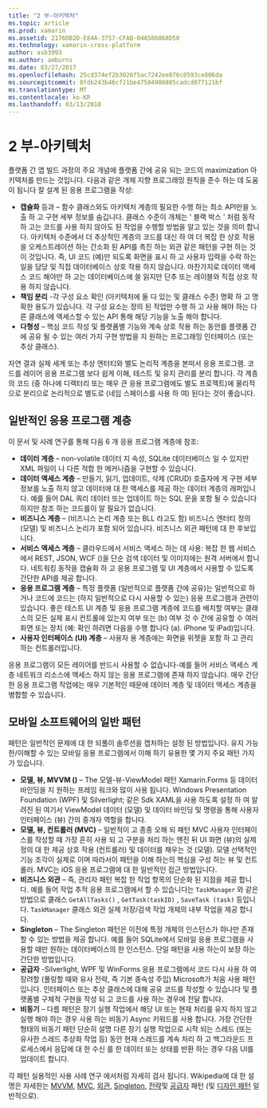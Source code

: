 ```yaml
---
title: "2 부-아키텍처"
ms.topic: article
ms.prod: xamarin
ms.assetid: 2176DB2D-E84A-3757-CFAB-04A586068D50
ms.technology: xamarin-cross-platform
author: asb3993
ms.author: amburns
ms.date: 03/27/2017
ms.openlocfilehash: 25cd374ef2b3026f5ac7242ee076c8593ce806da
ms.sourcegitcommit: 0fdb243b46cf21be47584900805cadcd077121bf
ms.translationtype: MT
ms.contentlocale: ko-KR
ms.lasthandoff: 03/13/2018
---
```

# <a name="part-2---architecture"></a>2 부-아키텍처

플랫폼 간 앱 빌드 과정의 주요 개념에 플랫폼 간에 공유 되는 코드의 maximization 아키텍처를 만드는 것입니다. 다음과 같은 개체 지향 프로그래밍 원칙을 준수 하는 데 도움이 됩니다 잘 설계 된 응용 프로그램을 작성:

-   **캡슐화** 등과 – 함수 클래스와도 아키텍처 계층의 필요한 수행 하는 최소 API만을 노출 하 고 구현 세부 정보를 숨깁니다. 클래스 수준이 개체는 ' 블랙 박스 ' 처럼 동작 하 고는 코드를 사용 하지 않아도 된 작업을 수행할 방법을 알고 있는 것을 의미 합니다. 아키텍처 수준에서 더 추상적인 계층의 코드를 대신 하 여 더 복잡 한 상호 작용을 오케스트레이션 하는 간소화 된 API를 촉진 하는 외관 같은 패턴을 구현 하는 것이 것입니다. 즉, UI 코드 (예)만 되도록 화면을 표시 하 고 사용자 입력을 수락 하는 일을 담당 및 직접 데이터베이스 상호 작용 하지 않습니다. 마찬가지로 데이터 액세스 코드 해야만 하 고는 데이터베이스에 쓸 읽지만 단추 또는 레이블와 직접 상호 작용 하지 않습니다.
-   **책임 분리** -각 구성 요소 확인 (아키텍처에 둘 다 있는 및 클래스 수준) 명확 하 고 명확한 용도가 있습니다. 각 구성 요소는 정의 된 작업만 수행 하 고 사용 해야 하는 다른 클래스에 액세스할 수 있는 API 통해 해당 기능을 노출 해야 합니다.
-   **다형성** – 핵심 코드 작성 및 플랫폼별 기능와 계속 상호 작용 하는 동안를 플랫폼 간에 공유 될 수 있는 여러 가지 구현 방법을 지 원하는 프로그래밍 인터페이스 (또는 추상 클래스).


자연 결과 실제 세계 또는 추상 엔터티와 별도 논리적 계층을 본떠서 응용 프로그램. 코드를 레이어 응용 프로그램 보다 쉽게 이해, 테스트 및 유지 관리를 분리 합니다. 각 계층의 코드 (중 하나에 디렉터리 또는 매우 큰 응용 프로그램에도 별도 프로젝트)에 물리적으로 분리으로 논리적으로 별도로 (네임 스페이스를 사용 하 여) 된다는 것이 좋습니다.

 <a name="Typical_Application_Layers" />


## <a name="typical-application-layers"></a>일반적인 응용 프로그램 계층

이 문서 및 사례 연구를 통해 다음 6 개 응용 프로그램 계층에 참조:

-   **데이터 계층** – non-volatile 데이터 지 속성, SQLite 데이터베이스 일 수 있지만 XML 파일이 나 다른 적합 한 메커니즘을 구현할 수 있습니다.
-   **데이터 액세스 계층** – 만들기, 읽기, 업데이트, 삭제 (CRUD) 호출자에 게 구현 세부 정보를 노출 하지 않고 데이터에 대 한 액세스를 제공 하는 데이터 계층의 래퍼입니다. 예를 들어 DAL 쿼리 데이터 또는 업데이트 하는 SQL 문을 포함 될 수 있습니다 하지만 참조 하는 코드를이 알 필요가 없습니다.
-   **비즈니스 계층** – (비즈니스 논리 계층 또는 BLL 라고도 함) 비즈니스 엔터티 정의 (모델) 및 비즈니스 논리가 포함 되어 있습니다. 비즈니스 외관 패턴에 대 한 후보입니다.
-   **서비스 액세스 계층** – 클라우드에서 서비스 액세스 하는 데 사용: 복잡 한 웹 서비스에서 REST, JSON, WCF ()을 단순 검색 데이터 및 이미지에는 원격 서버에서 합니다. 네트워킹 동작을 캡슐화 하 고 응용 프로그램 및 UI 계층에서 사용할 수 있도록 간단한 API를 제공 합니다.
-   **응용 프로그램 계층** – 특정 플랫폼 (일반적으로 플랫폼 간에 공유)는 일반적으로 하거나 코드에 코드는 (하지 일반적으로 다시 사용할 수 있는) 응용 프로그램과 관련이 있습니다. 좋은 테스트 UI 계층 및 응용 프로그램 계층에 코드를 배치할 여부는 클래스의 모든 실제 표시 컨트롤에 있는지 여부 또는 (b) 여부 것 수 간에 공유할 수 여러 화면 또는 장치 (예: 확인 하려면 다음을 수행 합니다 (a). iPhone 및 iPad)입니다.
-   **사용자 인터페이스 (UI) 계층** – 사용자 용 계층에는 화면을 위젯을 포함 하 고 관리 하는 컨트롤러입니다.


응용 프로그램이 모든 레이어를 반드시 사용할 수 없습니다-예를 들어 서비스 액세스 계층 네트워크 리소스에 액세스 하지 않는 응용 프로그램에 존재 하지 않습니다. 매우 간단한 응용 프로그램 작업에는 매우 기본적인 때문에 데이터 계층 및 데이터 액세스 계층을 병합할 수 있습니다.

 <a name="Common_Mobile_Software_Patterns" />


## <a name="common-mobile-software-patterns"></a>모바일 소프트웨어의 일반 패턴

패턴은 일반적인 문제에 대 한 되풀이 솔루션을 캡처하는 설정 된 방법입니다. 유지 가능한/이해할 수 있는 모바일 응용 프로그램에서 이해 하기 유용한 몇 가지 주요 패턴 가지가 있습니다.

-   **모델, 뷰, MVVM ()** – The 모델-뷰-ViewModel 패턴 Xamarin.Forms 등 데이터 바인딩을 지 원하는 프레임 워크와 많이 사용 됩니다. Windows Presentation Foundation (WPF) 및 Silverlight; 같은 Sdk XAML을 사용 하도록 설정 하 여 알려진 된 여기서 ViewModel 데이터 (모델) 및 데이터 바인딩 및 명령을 통해 사용자 인터페이스 (뷰) 간의 중개자 역할을 합니다.
-   **모델, 뷰, 컨트롤러 (MVC)** – 일반적이 고 종종 오해 되 패턴 MVC 사용자 인터페이스를 작성할 때 가장 흔히 사용 되 고 구분을 처리 하는 엔진 뒤 UI 화면 (뷰)의 실제 정의 대 한 제공 상호 작용 (컨트롤러) 및 데이터를 채우는 것 (모델). 모델 선택적인 기능 조각이 실제로 이며 따라서이 패턴을 이해 하는의 핵심을 구성 하는 뷰 및 컨트롤러. MVC는 iOS 응용 프로그램에 대 한 일반적인 접근 방법입니다.
-   **비즈니스 외관** – 즉, 관리자 패턴 복잡 한 작업 항목의 단순화 된 지점을 제공 합니다. 예를 들어 작업 추적 응용 프로그램에서 할 수 있습니다는 `TaskManager` 와 같은 방법으로 클래스 `GetAllTasks()` , `GetTask(taskID)` , `SaveTask (task)` 등입니다. `TaskManager` 클래스 외관 실제 저장/검색 작업 개체의 내부 작업을 제공 합니다.
-   **Singleton** – The Singleton 패턴은 이전에 특정 개체의 인스턴스가 하나만 존재할 수 있는 방법을 제공 합니다. 예를 들어 SQLite에서 모바일 응용 프로그램을 사용할 때만 원하는 데이터베이스의 한 인스턴스. 단일 패턴을 사용 하는이 보장 하는 간단한 방법입니다.
-   **공급자** -Silverlight, WPF 및 WinForms 응용 프로그램에서 코드 다시 사용 하 여 장려할 (풀링할 때와 유사 전략, 즉 기본 종속성 주입) Microsoft가 처음 사용 패턴입니다. 인터페이스 또는 추상 클래스에 대해 공유 코드를 작성할 수 있습니다 및 플랫폼별 구체적 구현을 작성 되 고 코드를 사용 하는 경우에 전달 합니다.
-   **비동기** – 다름 패턴은 장기 실행 작업에서 해당 UI 또는 현재 처리를 유지 하지 않고 실행 해야 하는 경우 사용 하는 비동기 Async 키워드를 사용 합니다. 가장 간단한 형태의 비동기 패턴 단순히 설명 다른 장기 실행 작업으로 시작 되는 스레드 (또는 유사한 스레드 추상화 작업 등) 동안 현재 스레드를 계속 처리 하 고 백그라운드 프로세스에서 응답에 대 한 수신 를 한 데이터 또는 상태를 반환 하는 경우 다음 UI를 업데이트 합니다.


각 패턴 실용적인 사용 사례 연구 에서처럼 자세히 검사 됩니다. Wikipedia에 대 한 설명은 자세한는 [MVVM](https://en.wikipedia.org/wiki/Model–view–viewmodel), [MVC](https://en.wikipedia.org/wiki/Model–view–controller), [외관](http://en.wikipedia.org/wiki/Facade_pattern), [Singleton](http://en.wikipedia.org/wiki/Singleton_pattern), [전략](http://en.wikipedia.org/wiki/Strategy_pattern)및 [공급자](http://en.wikipedia.org/wiki/Provider_model) 패턴 (및 [디자인 패턴](http://en.wikipedia.org/wiki/Design_Patterns) 일반적으로).
